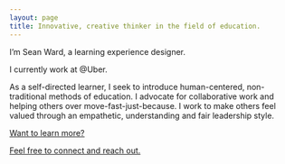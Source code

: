 ```yaml
---
layout: page
title: Innovative, creative thinker in the field of education. 
---
```

<p class="lead">I’m Sean Ward, a learning experience designer.</p>

I currently work at @Uber.

As a self-directed learner, I seek to introduce human-centered, non-traditional methods of education. I advocate for collaborative work and helping others over move-fast-just-because. I work to make others feel valued through an empathetic, understanding and fair leadership style.

[Want to learn more?](https://docs.google.com/document/d/e/2PACX-1vQKFQwNed0iE96Q9NHN7_cwdKR7J81xhMpBhfqcDbOXD34VSI1SuNYVx-tHRJybLlh_UMyUeahlk_pv/pub)

[Feel free to connect and reach out.](https://www.linkedin.com/in/sean-ward/)
